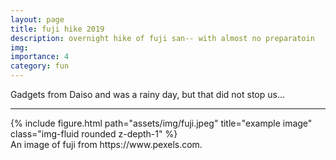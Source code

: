 ```yaml
---
layout: page
title: fuji hike 2019
description: overnight hike of fuji san-- with almost no preparatoin
img:
importance: 4
category: fun
---
```


Gadgets from Daiso and was a rainy day, but that did not stop us...
***
<div class="row">
    <div class="col-sm mt-3 mt-md-0">
        {% include figure.html path="assets/img/fuji.jpeg" title="example image" class="img-fluid rounded z-depth-1" %}
    </div>
</div>
<div class="caption">
    An image of fuji from https://www.pexels.com.
</div>


